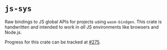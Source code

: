 # `js-sys`

Raw bindings to JS global APIs for projects using `wasm-bindgen`. This crate is
handwritten and intended to work in *all* JS environments like browsers and
Node.js.

Progress for this crate can be tracked at
[#275](https://github.com/rustwasm/wasm-bindgen/issues/275).
